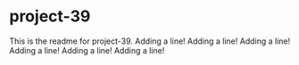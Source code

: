 # project-39

This is the readme for project-39.
Adding a line!
Adding a line!
Adding a line!
Adding a line!
Adding a line!
Adding a line!
